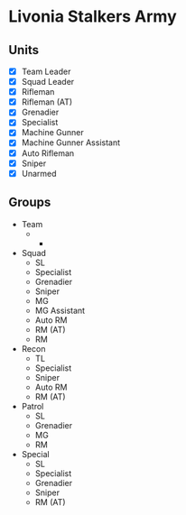 # Livonia Stalkers Army

## Units
- [X] Team Leader
- [X] Squad Leader
- [X] Rifleman
- [X] Rifleman (AT)
- [X] Grenadier
- [X] Specialist
- [X] Machine Gunner
- [X] Machine Gunner Assistant
- [X] Auto Rifleman
- [X] Sniper
- [x] Unarmed

## Groups
- Team
    - *
- Squad
    - SL
    - Specialist
    - Grenadier
    - Sniper
    - MG
    - MG Assistant
    - Auto RM
    - RM (AT)
    - RM
- Recon
    - TL
    - Specialist
    - Sniper
    - Auto RM
    - RM (AT)
- Patrol
    - SL
    - Grenadier
    - MG
    - RM
- Special
    - SL
    - Specialist
    - Grenadier
    - Sniper
    - RM (AT)
